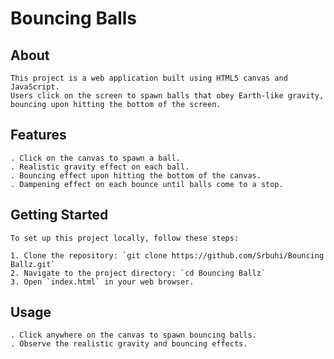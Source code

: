 # Bouncing Balls

## About
    This project is a web application built using HTML5 canvas and JavaScript. 
    Users click on the screen to spawn balls that obey Earth-like gravity, 
    bouncing upon hitting the bottom of the screen.

## Features
    . Click on the canvas to spawn a ball.
    . Realistic gravity effect on each ball.
    . Bouncing effect upon hitting the bottom of the canvas.
    . Dampening effect on each bounce until balls come to a stop.

## Getting Started
    To set up this project locally, follow these steps:

    1. Clone the repository: `git clone https://github.com/Srbuhi/Bouncing Ballz.git`
    2. Navigate to the project directory: `cd Bouncing Ballz`
    3. Open `index.html` in your web browser.

## Usage
    . Click anywhere on the canvas to spawn bouncing balls.
    . Observe the realistic gravity and bouncing effects.

